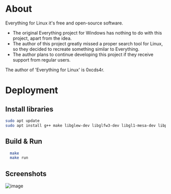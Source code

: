 
# About
Everything for Linux it's free and open-source software.

- The original Everything project for Windows has nothing to do with this project, apart from the idea.
- The author of this project greatly missed a proper search tool for Linux, so they decided to recreate something similar to Everything.
- The author plans to continue developing this project if they receive support from regular users.

The author of 'Everything for Linux' is 0xcds4r.

# Deployment

## Install libraries

```bash
sudo apt update
sudo apt install g++ make libglew-dev libglfw3-dev libgl1-mesa-dev libpthread-stubs0-dev libstdc++-dev
```

## Build & Run

```bash
  make
  make run
```

## Screenshots
![image](https://github.com/user-attachments/assets/a61b28ee-ade1-4dfa-b2cd-92d0eff61b04)

